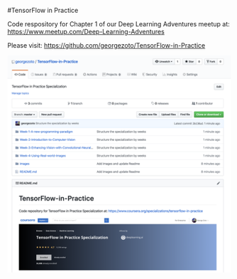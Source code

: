 #TensorFlow in Practice

Code respository for Chapter 1 of our Deep Learning Adventures meetup at:
https://www.meetup.com/Deep-Learning-Adventures

Please visit: https://github.com/georgezoto/TensorFlow-in-Practice

![alt text](images/TensorFlow-in-Practice-0.png)
